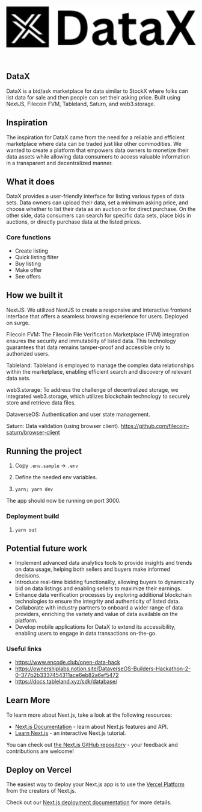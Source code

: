 <br/>
<p align='center'>
    <img src='./public/logo.png' width=600 />
</p>
<br/>

DataX
---

DataX is a bid/ask marketplace for data similar to StockX where folks can list data for sale and then people can set their asking price. Built using NextJS, Filecoin FVM, Tableland, Saturn, and web3.storage.

## Inspiration

The inspiration for DataX came from the need for a reliable and efficient marketplace where data can be traded just like other commodities. We wanted to create a platform that empowers data owners to monetize their data assets while allowing data consumers to access valuable information in a transparent and decentralized manner.



## What it does

DataX provides a user-friendly interface for listing various types of data sets. Data owners can upload their data, set a minimum asking price, and choose whether to list their data as an auction or for direct purchase. On the other side, data consumers can search for specific data sets, place bids in auctions, or directly purchase data at the listed prices.


### Core functions
* Create listing
* Quick listing filter
* Buy listing
* Make offer
* See offers


## How we built it

NextJS: We utilized NextJS to create a responsive and interactive frontend interface that offers a seamless browsing experience for users. Deployed on surge.

Filecoin FVM: The Filecoin File Verification Marketplace (FVM) integration ensures the security and immutability of listed data. This technology guarantees that data remains tamper-proof and accessible only to authorized users.

Tableland: Tableland is employed to manage the complex data relationships within the marketplace, enabling efficient search and discovery of relevant data sets.

web3.storage: To address the challenge of decentralized storage, we integrated web3.storage, which utilizes blockchain technology to securely store and retrieve data files.

DataverseOS: Authentication and user state management.

Saturn: Data validation (using browser client). https://github.com/filecoin-saturn/browser-client



## Running the project

1. Copy `.env.sample` -> `.env`

2. Define the needed env variables.

3. `yarn; yarn dev`

The app should now be running on port 3000.

### Deployment build

1. `yarn out`

<!-- ## Challenges we ran into

## Accomplishments that we're proud of

## What we learned -->

## Potential future work
* Implement advanced data analytics tools to provide insights and trends on data usage, helping both sellers and buyers make informed decisions.
* Introduce real-time bidding functionality, allowing buyers to dynamically bid on data listings and enabling sellers to maximize their earnings.
* Enhance data verification processes by exploring additional blockchain technologies to ensure the integrity and authenticity of listed data.
* Collaborate with industry partners to onboard a wider range of data providers, enriching the variety and value of data available on the platform.
* Develop mobile applications for DataX to extend its accessibility, enabling users to engage in data transactions on-the-go.


### Useful links
* https://www.encode.club/open-data-hack
* https://ownershiplabs.notion.site/DataverseOS-Builders-Hackathon-2-0-377b2b3337454311ace6eb82a6ef5472
* https://docs.tableland.xyz/sdk/database/

## Learn More

To learn more about Next.js, take a look at the following resources:

- [Next.js Documentation](https://nextjs.org/docs) - learn about Next.js features and API.
- [Learn Next.js](https://nextjs.org/learn) - an interactive Next.js tutorial.

You can check out [the Next.js GitHub repository](https://github.com/vercel/next.js/) - your feedback and contributions are welcome!

## Deploy on Vercel

The easiest way to deploy your Next.js app is to use the [Vercel Platform](https://vercel.com/new?utm_medium=default-template&filter=next.js&utm_source=create-next-app&utm_campaign=create-next-app-readme) from the creators of Next.js.

Check out our [Next.js deployment documentation](https://nextjs.org/docs/deployment) for more details.
